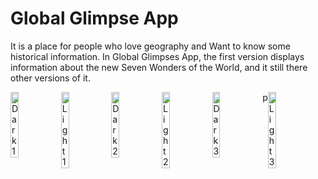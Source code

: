 # Global Glimpse App

It is a place for people who love geography and Want to know some historical information. In Global Glimpses App, the first version displays information about the new Seven Wonders of the World, and it still there other versions of it.

<div style="display: flex;">
     <img src="https://github.com/Absattar22/Global_Glimpse/assets/116181912/ef9b9b98-394f-44e5-a981-9926b6fef694" alt="Dark 1" style="width: 16%;">
     <img src="https://github.com/Absattar22/Global_Glimpse/assets/116181912/d9cda92d-64f6-403f-85b0-73a412f0f4c0" alt="Light 1" style="width: 16%;">
     <img src="https://github.com/Absattar22/Global_Glimpse/assets/116181912/b06cc669-23d8-4ffd-a64f-b180a78e4531" alt="Dark 2" style="width: 16%;">
     <img src="https://github.com/Absattar22/Global_Glimpse/assets/116181912/a520841e-7023-4f59-8efb-5aea9366ffee" alt="Light 2" style="width: 16%;">
     <img src="https://github.com/Absattar22/Global_Glimpse/assets/116181912/e516683b-2a9d-4d82-bdaf-860f3f1fe717" alt="Dark 3" style="width: 16%;">p
     <img src="https://github.com/Absattar22/Global_Glimpse/assets/116181912/cb4c8f26-dd03-4167-b25c-51028ad5f7d3" alt="Light 3" style="width: 16%;">
 
   
     
     
</div>
